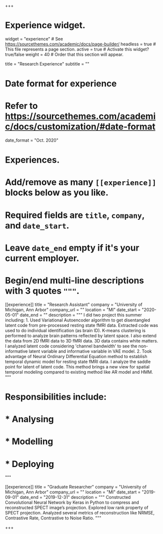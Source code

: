 +++
# Experience widget.
widget = "experience"  # See https://sourcethemes.com/academic/docs/page-builder/
headless = true  # This file represents a page section.
active = true  # Activate this widget? true/false
weight = 40  # Order that this section will appear.

title = "Research Experience"
subtitle = ""

# Date format for experience
#   Refer to https://sourcethemes.com/academic/docs/customization/#date-format
date_format = "Oct. 2020"

# Experiences.
#   Add/remove as many `[[experience]]` blocks below as you like.
#   Required fields are `title`, `company`, and `date_start`.
#   Leave `date_end` empty if it's your current employer.
#   Begin/end multi-line descriptions with 3 quotes `"""`.
[[experience]]
  title = "Research Assistant"
  company = "University of Michigan, Ann Arbor"
  company_url = ""
  location = "MI"
  date_start = "2020-05-01"
  date_end = ""
  description = """ I did two project this summer including: 1. Used Variational Autoencoder algorithm to get disentangled latent code from pre-processed resting state fMRI data. Extracted code was used to do individual identification (as brain ID). K-means clustering is performed to analyze brain patterns reflected by latent space. I also extend the data from 2D fMRI data to 3D fMRI data. 3D data contains white matters. I analyzed latent code considering 'channel bandwidth' to see the non-informative latent variable and informative variable in VAE model.
2. Took advantage of Neural Ordinary Differential Equation method to establish temporal dynamic model for resting state fMRI data. I analyze the saddle point for latent of latent code. This method brings a new view for spatial temporal modeling compared to existing method like AR model and HMM.
"""
  # Responsibilities include:
  
  # * Analysing
  # * Modelling
  # * Deploying
  """

[[experience]]
  title = "Graduate Researcher"
  company = "University of Michigan, Ann Arbor"
  company_url = ""
  location = "MI"
  date_start = "2019-09-01"
  date_end = "2019-12-31"
  description = """ Constructed Convolutional Neural Network by Keras in Python to compress and reconstructed SPECT image’s projection. Explored low rank       property of SPECT projection. Analyzed several metrics of reconstruction like NRMSE, Contrastive Rate, Contrastive to Noise Ratio.
"""

+++
